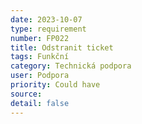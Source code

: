 ```yaml
---
date: 2023-10-07
type: requirement
number: FP022
title: Odstranit ticket
tags: Funkční
category: Technická podpora
user: Podpora
priority: Could have
source: 
detail: false
---
```


